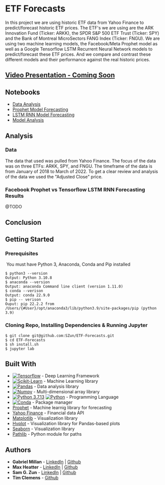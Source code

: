 # ETF Forecasts

In this project we are using historic ETF data from Yahoo Finance to predict/forecast historic ETF prices. The ETF's we are using are the ARK Innovation Fund (Ticker: ARKK), the SPDR S&P 500 ETF Trust (Ticker: SPY) and the Bank of Montreal MicroSectors FANG Index (Ticker: FNGU). We are using two machine learning models, the Facebook/Meta Prophet model as well as a Google Tensorflow LSTM Recurrent Neural Network models to predict/forecast these ETF prices. And we compare and contrast these different models and their performance against the real historic prices.

## [Video Presentation - Coming Soon](https://youtu.be/C1Gt66dgpBQ)

## Notebooks
- [Data Analysis](./Data-Exploration.ipynb)
- [Prophet Model Forecasting](./Prophet.ipynb)
- [LSTM RNN Model Forecasting](./LSTM_RNN.ipynb)
- [Model Analysis](./Prophet_vs_RNN_Analysis.ipynb)

## Analysis

### Data
The data that used was pulled from Yahoo Finance. The focus of the data was on three ETFs: ARKK, SPY, and FNGU. The timeframe of the data is from January of 2018 to March of 2022. To get a clear review and analysis of the data we used the "Adjusted Close" price.

### Facebook Prophet vs Tensorflow LSTM RNN Forecasting Results
@TODO

## Conclusion

## Getting Started

### Prerequisites
​
​You must have Python 3, Anaconda, Conda and Pip installed

```
$ python3 --version
Output: Python 3.10.8
$ anaconda --version
Output: anaconda Command line client (version 1.11.0)
$ conda --verison
Output: conda 22.9.0
$ pip -- verison
Ouput: pip 22.2.2 from /Users/{#User}/opt/anaconda3/lib/python3.9/site-packages/pip (python 3.9)
```

### Cloning Repo, Installing Dependencies & Running Jupyter
```
$ git clone git@github.com:SZun/ETF-Forecasts.git
$ cd ETF-Forecasts
$ sh install.sh
$ jupyter lab
```



## Built With

- [![Tensorflow](https://img.shields.io/badge/TensorFlow-FF6F00?style=for-the-badge&logo=tensorflow&logoColor=white)](https://www.tensorflow.org/) - Deep Learning Framework
- [![Scikit-Learn](https://img.shields.io/badge/scikit_learn-F7931E?style=for-the-badge&logo=scikit-learn&logoColor=white)](https://scikit-learn.org/stable/) - Machine Learning library
- [![Pandas](https://img.shields.io/badge/Pandas-2C2D72?style=for-the-badge&logo=pandas&logoColor=white)](https://pandas.pydata.org/docs/#) - Data analysis library
- [![Numpy](https://img.shields.io/badge/Numpy-777BB4?style=for-the-badge&logo=numpy&logoColor=white)](https://numpy.org/) - Multi-dimensional array library
- [![Python 3.7.13](https://img.shields.io/badge/python-3670A0?style=for-the-badge&logo=python&logoColor=ffdd54)]([https://www.python.org/downloads/release/python-3713/)
[![Python](https://img.shields.io/badge/Python-3.7.13-blue)](https://www.python.org/downloads/release/python-3713/) - Programming Language
- [![Conda](https://img.shields.io/badge/conda-342B029.svg?&style=for-the-badge&logo=anaconda&logoColor=white)](https://docs.conda.io/en/latest/) - Package manager
- [Prophet](https://facebook.github.io/prophet/) - Machine learnig library for forecasting
- [Yahoo Finance](https://matplotlib.org/) - Financial data API
- [Matplotlib](https://hvplot.holoviz.org/) - Visualization library 
- [Hvplot](https://hvplot.holoviz.org/) - Visualization library for Pandas-based plots
- [Seaborn](https://seaborn.pydata.org/)  - Visualization library
- [Pathlib](https://plotly.com/python/) - Python module for paths

## Authors
- **Gabriel Millan** - [LinkedIn](https://www.linkedin.com/in/millangabriel/) | [Github](https://github.com/gjmillan)
- **Max Heatter** - [LinkedIn](https://www.linkedin.com/in/maxwell-heatter-ba4b03194/) | [Github](https://github.com/MaxHeatter)
- **Sam G. Zun** - [LinkedIn](https://www.linkedin.com/in/szun/) | [Github](https://github.com/SZun)
- **Tim Clemens** - [Github](https://github.com/AmericanHacker)

